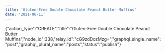 ```yaml
---
title: 'Gluten-Free Double Chocolate Peanut Butter Muffins'
date: '2021-06-11'
---
```


{"action_type":"CREATE","title":"Gluten-Free Double Chocolate Peanut Butter Muffins","node_id":338,"relay_id":"cG9zdDozMzg=","graphql_single_name":"post","graphql_plural_name":"posts","status":"publish"}
